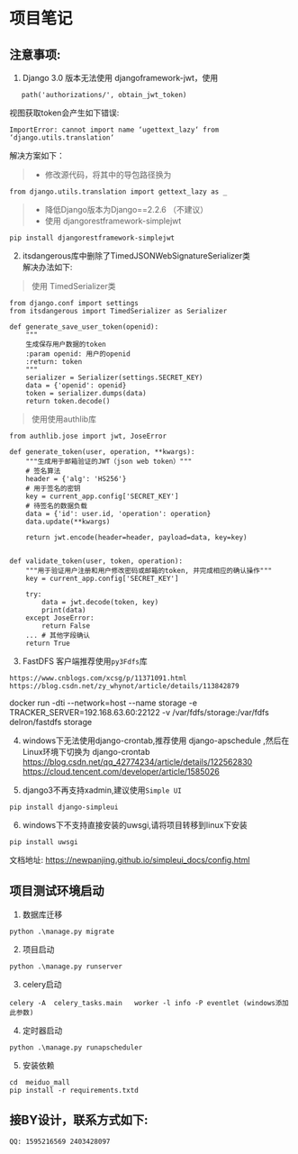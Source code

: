 # 项目笔记

## 注意事项:

1. Django 3.0 版本无法使用 djangoframework-jwt，使用

```pycon
   path('authorizations/', obtain_jwt_token)
```

视图获取token会产生如下错误:

```pycon
ImportError: cannot import name ‘ugettext_lazy‘ from ‘django.utils.translation‘
```

解决方案如下：
> * 修改源代码，将其中的导包路径换为

```pycon
from django.utils.translation import gettext_lazy as _
```

> * 降低Django版本为Django==2.2.6 （不建议）
> * 使用 djangorestframework-simplejwt

```pycon
pip install djangorestframework-simplejwt
```

2. itsdangerous库中删除了TimedJSONWebSignatureSerializer类  
   解决办法如下:

> 使用 TimedSerializer类

```pycon
from django.conf import settings
from itsdangerous import TimedSerializer as Serializer

def generate_save_user_token(openid):
    """
    生成保存用户数据的token
    :param openid: 用户的openid
    :return: token
    """
    serializer = Serializer(settings.SECRET_KEY)
    data = {'openid': openid}
    token = serializer.dumps(data)
    return token.decode()

```

> 使用使用authlib库

```pycon
from authlib.jose import jwt, JoseError

def generate_token(user, operation, **kwargs):
    """生成用于邮箱验证的JWT（json web token）"""
    # 签名算法
    header = {'alg': 'HS256'}
    # 用于签名的密钥
    key = current_app.config['SECRET_KEY']
    # 待签名的数据负载
    data = {'id': user.id, 'operation': operation}
    data.update(**kwargs)

    return jwt.encode(header=header, payload=data, key=key)


def validate_token(user, token, operation):
    """用于验证用户注册和用户修改密码或邮箱的token, 并完成相应的确认操作"""
    key = current_app.config['SECRET_KEY']

    try:
        data = jwt.decode(token, key)
        print(data)
    except JoseError:
        return False
    ... # 其他字段确认
    return True
```

3. FastDFS 客户端推荐使用`py3Fdfs`库

```pycon
https://www.cnblogs.com/xcsg/p/11371091.html
https://blog.csdn.net/zy_whynot/article/details/113842879
```

docker run -dti --network=host --name storage -e TRACKER_SERVER=192.168.63.60:22122 -v /var/fdfs/storage:/var/fdfs
delron/fastdfs storage

4. windows下无法使用django-crontab,推荐使用 django-apschedule ,然后在Linux环境下切换为 django-crontab  
   https://blog.csdn.net/qq_42774234/article/details/122562830  
   https://cloud.tencent.com/developer/article/1585026


5. django3不再支持xadmin,建议使用`Simple UI`

```pycon
pip install django-simpleui
```

6. windows下不支持直接安装的uwsgi,请将项目转移到linux下安装

```pycon
pip install uwsgi
```

文档地址: 
https://newpanjing.github.io/simpleui_docs/config.html

## 项目测试环境启动

1. 数据库迁移

```pycon
python .\manage.py migrate
```

2. 项目启动

```pycon
python .\manage.py runserver
```

3. celery启动

```pycon
celery -A  celery_tasks.main   worker -l info -P eventlet (windows添加此参数)
```

4. 定时器启动

```pycon
python .\manage.py runapscheduler    
```

5. 安装依赖

```pycon
cd  meiduo_mall
pip install -r requirements.txtd
```
## 接BY设计，联系方式如下:
```commandline
QQ: 1595216569 2403428097 
```